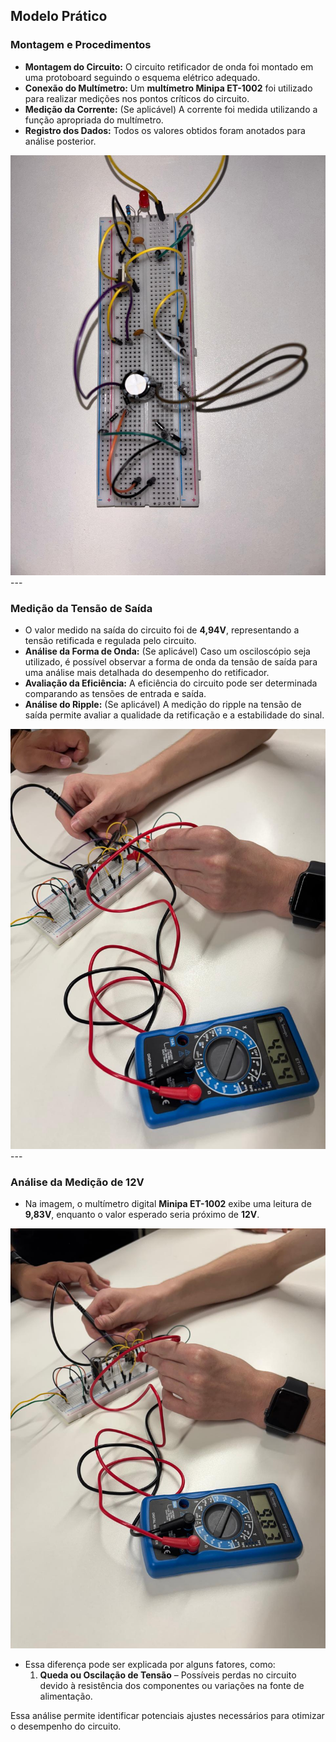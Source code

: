 ## Modelo Prático ##  

### Montagem e Procedimentos ###  

- **Montagem do Circuito:** O circuito retificador de onda foi montado em uma protoboard seguindo o esquema elétrico adequado.  
- **Conexão do Multímetro:** Um **multímetro Minipa ET-1002** foi utilizado para realizar medições nos pontos críticos do circuito.  
- **Medição da Corrente:** (Se aplicável) A corrente foi medida utilizando a função apropriada do multímetro.  
- **Registro dos Dados:** Todos os valores obtidos foram anotados para análise posterior.  

<img src="Pratica.jpg">  
---

### Medição da Tensão de Saída ###  
 
- O valor medido na saída do circuito foi de **4,94V**, representando a tensão retificada e regulada pelo circuito.  
- **Análise da Forma de Onda:** (Se aplicável) Caso um osciloscópio seja utilizado, é possível observar a forma de onda da tensão de saída para uma análise mais detalhada do desempenho do retificador.  
- **Avaliação da Eficiência:** A eficiência do circuito pode ser determinada comparando as tensões de entrada e saída.  
- **Análise do Ripple:** (Se aplicável) A medição do ripple na tensão de saída permite avaliar a qualidade da retificação e a estabilidade do sinal.  

<img src="Modelo pratico 5v.jpg"> 
---

### Análise da Medição de 12V ###   

- Na imagem, o multímetro digital **Minipa ET-1002** exibe uma leitura de **9,83V**, enquanto o valor esperado seria próximo de **12V**.  
<img src="Modelo pratico 12v.jpg"> 

- Essa diferença pode ser explicada por alguns fatores, como:  
  1. **Queda ou Oscilação de Tensão** – Possíveis perdas no circuito devido à resistência dos componentes ou variações na fonte de alimentação.  

Essa análise permite identificar potenciais ajustes necessários para otimizar o desempenho do circuito.  
